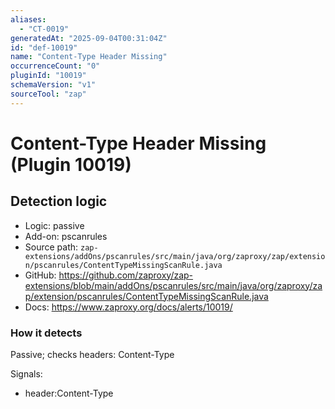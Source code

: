 ```yaml
---
aliases:
  - "CT-0019"
generatedAt: "2025-09-04T00:31:04Z"
id: "def-10019"
name: "Content-Type Header Missing"
occurrenceCount: "0"
pluginId: "10019"
schemaVersion: "v1"
sourceTool: "zap"
---
```


# Content-Type Header Missing (Plugin 10019)

## Detection logic

- Logic: passive
- Add-on: pscanrules
- Source path: `zap-extensions/addOns/pscanrules/src/main/java/org/zaproxy/zap/extension/pscanrules/ContentTypeMissingScanRule.java`
- GitHub: https://github.com/zaproxy/zap-extensions/blob/main/addOns/pscanrules/src/main/java/org/zaproxy/zap/extension/pscanrules/ContentTypeMissingScanRule.java
- Docs: https://www.zaproxy.org/docs/alerts/10019/

### How it detects

Passive; checks headers: Content-Type

Signals:
- header:Content-Type

